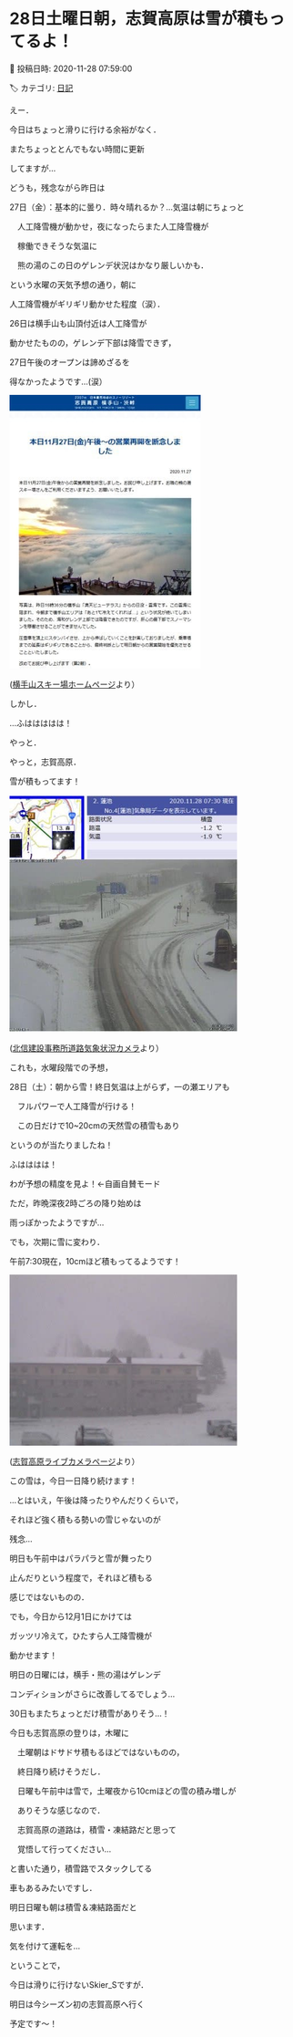# 28日土曜日朝，志賀高原は雪が積もってるよ！

📅 投稿日時: 2020-11-28 07:59:00

🏷️ カテゴリ: [日記](cc4b5682fb7b8b144980957a978653fb0.md)

えー．


今日はちょっと滑りに行ける余裕がなく．


またちょっととんでもない時間に更新


してますが…





どうも，残念ながら昨日は


27日（金）：基本的に曇り．時々晴れるか？…気温は朝にちょっと


　人工降雪機が動かせ，夜になったらまた人工降雪機が


　稼働できそうな気温に


　熊の湯のこの日のゲレンデ状況はかなり厳しいかも．


という水曜の天気予想の通り，朝に


人工降雪機がギリギリ動かせた程度（涙）．





26日は横手山も山頂付近は人工降雪が


動かせたものの，ゲレンデ下部は降雪できず，


27日午後のオープンは諦めざるを


得なかったようです…(涙）







![fc07cbcd3a1305f9d599b40c21aeda23.jpg](images/fc07cbcd3a1305f9d599b40c21aeda23.jpg)




([横手山スキー場ホームページ](https://yokoteyama2307.com/news/11334/)より）





しかし．


…ふははははは！


やっと．


やっと，志賀高原．


雪が積もってます！




![59f2fea5c41572a75cf4187dac708bc8.jpg](images/59f2fea5c41572a75cf4187dac708bc8.jpg)




([北信建設事務所道路気象状況カメラ](http://hokushin.pref-nagano-roadcamera.jp/)より）





これも，水曜段階での予想，


28日（土）：朝から雪！終日気温は上がらず，一の瀬エリアも


　フルパワーで人工降雪が行ける！


　この日だけで10~20cmの天然雪の積雪もあり


というのが当たりましたね！


ふはははは！


わが予想の精度を見よ！←自画自賛モード





ただ，昨晩深夜2時ごろの降り始めは


雨っぽかったようですが…


でも，次期に雪に変わり．


午前7:30現在，10cmほど積もってるようです！




![5a6fe3647dd557c2d1ee428f9882f046.jpg](images/5a6fe3647dd557c2d1ee428f9882f046.jpg)




([志賀高原ライブカメラページ](https://www.shigakogen.gr.jp/live/index.html)より）





この雪は，今日一日降り続けます！


…とはいえ，午後は降ったりやんだりくらいで，


それほど強く積もる勢いの雪じゃないのが


残念…





明日も午前中はパラパラと雪が舞ったり


止んだりという程度で，それほど積もる


感じではないものの．





でも，今日から12月1日にかけては


ガッツリ冷えて，ひたすら人工降雪機が


動かせます！


明日の日曜には，横手・熊の湯はゲレンデ


コンディションがさらに改善してるでしょう…


30日もまたちょっとだけ積雪がありそう…！





今日も志賀高原の登りは，木曜に


　土曜朝はドサドサ積もるほどではないものの，


　終日降り続けそうだし．


　日曜も午前中は雪で，土曜夜から10cmほどの雪の積み増しが


　ありそうな感じなので．


　志賀高原の道路は，積雪・凍結路だと思って


　覚悟して行ってください…


と書いた通り，積雪路でスタックしてる


車もあるみたいですし．


明日日曜も朝は積雪＆凍結路面だと


思います．


気を付けて運転を…





ということで，


今日は滑りに行けないSkier_Sですが．


明日は今シーズン初の志賀高原へ行く


予定です～！

